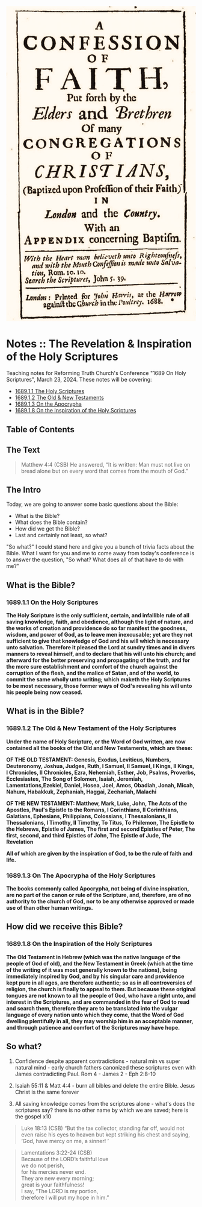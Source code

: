 <img class="intro-right" src="art-1689.png">

# Notes :: The Revelation & Inspiration of the Holy Scriptures

Teaching notes for Reforming Truth Church's Conference "1689 On Holy Scriptures", March 23, 2024. These notes will be covering:

- [1689.1.1 The Holy Scriptures](1689-01-1-the-holy-scriptures.md)
- [1689.1.2 The Old & New Testaments](1689-01-2-old-and-new-testaments.md)
- [1689.1.3 On the Apocrypha](1689-01-3-the-apocrypha-of-holy-scripture.md)
- [1689.1.8 On the Inspiration of the Holy Scriptures](1689-01-8-the-inspiration-of-God-on-scripture.md)

## Table of Contents

<!-- toc -->

## The Text

>Matthew 4:4 (CSB) He answered, “It is written: Man must not live on bread alone but on every word that comes from the mouth of God.”

## The Intro

Today, we are going to answer some basic questions about the Bible:

- What is the Bible?
- What does the Bible contain?
- How did we get the Bible?
- Last and certainly not least, so what?

"So what?" I could stand here and give you a bunch of trivia facts about the Bible. What I want for you and me to come away from today's conference is to answer the question, "So what? What does all of that have to do with me?"

## What is the Bible?

### 1689.1.1 On the Holy Scriptures

**The Holy Scripture is the only sufficient, certain, and infallible rule of all saving knowledge, faith, and obedience, although the light of nature, and the works of creation and providence do so far manifest the goodness, wisdom, and power of God, as to leave men inexcusable; yet are they not sufficient to give that knowledge of God and his will which is necessary unto salvation. Therefore it pleased the Lord at sundry times and in divers manners to reveal himself, and to declare that his will unto his church; and afterward for the better preserving and propagating of the truth, and for the more sure establishment and comfort of the church against the corruption of the flesh, and the malice of Satan, and of the world, to commit the same wholly unto writing; which maketh the Holy Scriptures to be most necessary, those former ways of God's revealing his will unto his people being now ceased.**

## What is in the Bible?

### 1689.1.2 The Old & New Testament of the Holy Scriptures

**Under the name of Holy Scripture, or the Word of God written, are now contained all the books of the Old and New Testaments, which are these:**

**OF THE OLD TESTAMENT: Genesis, Exodus, Leviticus, Numbers, Deuteronomy, Joshua, Judges, Ruth, I Samuel, II Samuel, I Kings, II Kings, I Chronicles, II Chronicles, Ezra, Nehemiah, Esther, Job, Psalms, Proverbs, Ecclesiastes, The Song of Solomen, Isaiah, Jeremiah, Lamentations,Ezekiel, Daniel, Hosea, Joel, Amos, Obadiah, Jonah, Micah, Nahum, Habakkuk, Zephaniah, Haggai, Zechariah, Malachi**

**OF THE NEW TESTAMENT: Matthew, Mark, Luke, John, The Acts of the Apostles, Paul's Epistle to the Romans, I Corinthians, II Corinthians, Galatians, Ephesians, Philippians, Colossians, I Thessalonians, II Thessalonians, I Timothy, II Timothy, To Titus, To Philemon, The Epistle to the Hebrews, Epistle of James, The first and second Epistles of Peter, The first, second, and third Epistles of John, The Epistle of Jude, The Revelation**

**All of which are given by the inspiration of God, to be the rule of faith and life.**

### 1689.1.3 On The Apocrypha of the Holy Scriptures

**The books commonly called Apocrypha, not being of divine inspiration, are no part of the canon or rule of the Scripture, and, therefore, are of no authority to the church of God, nor to be any otherwise approved or made use of than other human writings.**


## How did we receive this Bible?

### 1689.1.8 On the Inspiration of the Holy Scriptures

**The Old Testament in Hebrew (which was the native language of the people of God of old), and the New Testament in Greek (which at the time of the writing of it was most generally known to the nations), being immediately inspired by God, and by his singular care and providence kept pure in all ages, are therefore authentic; so as in all controversies of religion, the church is finally to appeal to them. But because these original tongues are not known to all the people of God, who have a right unto, and interest in the Scriptures, and are commanded in the fear of God to read and search them, therefore they are to be translated into the vulgar language of every nation unto which they come, that the Word of God dwelling plentifully in all, they may worship him in an acceptable manner, and through patience and comfort of the Scriptures may have hope.**

## So what?

1. Confidence despite apparent contradictions - natural min vs super natural mind - early church fathers canonized these scriptures even with James contradicting Paul.  Rom 4 - James 2 - Eph 2:8-10

2. Isaiah 55:11 & Matt 4:4 - burn all bibles and delete the entire Bible.  Jesus Christ is the same forever 

3. All saving knowledge comes from the scriptures alone - what's does the scriptures say? there is no other name by which we are saved; here is the gospel x10 

>Luke 18:13 (CSB) “But the tax collector, standing far off, would not even raise his eyes to heaven but kept striking his chest and saying, ‘God, have mercy on me, a sinner! ’

>Lamentations 3:22-24 (CSB)  
>Because of the LORD’s faithful love  
>we do not perish,  
>for his mercies never end.  
>They are new every morning;  
>great is your faithfulness!  
>I say, “The LORD is my portion,  
>therefore I will put my hope in him.”
